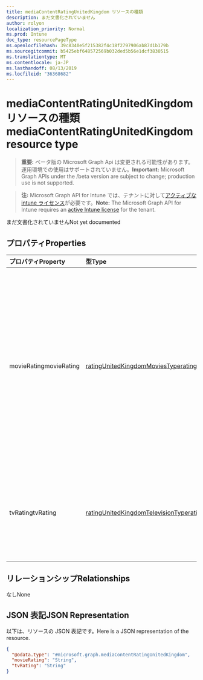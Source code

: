 ```yaml
---
title: mediaContentRatingUnitedKingdom リソースの種類
description: まだ文書化されていません
author: rolyon
localization_priority: Normal
ms.prod: Intune
doc_type: resourcePageType
ms.openlocfilehash: 39c8340e5f215382f4c18f2797906ab87d1b179b
ms.sourcegitcommit: b5425ebf648572569b032ded5b56e1dcf3830515
ms.translationtype: MT
ms.contentlocale: ja-JP
ms.lasthandoff: 08/13/2019
ms.locfileid: "36368682"
---
```

# <a name="mediacontentratingunitedkingdom-resource-type"></a><span data-ttu-id="5d973-103">mediaContentRatingUnitedKingdom リソースの種類</span><span class="sxs-lookup"><span data-stu-id="5d973-103">mediaContentRatingUnitedKingdom resource type</span></span>

> <span data-ttu-id="5d973-104">**重要:** ベータ版の Microsoft Graph Api は変更される可能性があります。運用環境での使用はサポートされていません。</span><span class="sxs-lookup"><span data-stu-id="5d973-104">**Important:** Microsoft Graph APIs under the /beta version are subject to change; production use is not supported.</span></span>

> <span data-ttu-id="5d973-105">**注:** Microsoft Graph API for Intune では、テナントに対して[アクティブな intune ライセンス](https://go.microsoft.com/fwlink/?linkid=839381)が必要です。</span><span class="sxs-lookup"><span data-stu-id="5d973-105">**Note:** The Microsoft Graph API for Intune requires an [active Intune license](https://go.microsoft.com/fwlink/?linkid=839381) for the tenant.</span></span>

<span data-ttu-id="5d973-106">まだ文書化されていません</span><span class="sxs-lookup"><span data-stu-id="5d973-106">Not yet documented</span></span>

## <a name="properties"></a><span data-ttu-id="5d973-107">プロパティ</span><span class="sxs-lookup"><span data-stu-id="5d973-107">Properties</span></span>
|<span data-ttu-id="5d973-108">プロパティ</span><span class="sxs-lookup"><span data-stu-id="5d973-108">Property</span></span>|<span data-ttu-id="5d973-109">型</span><span class="sxs-lookup"><span data-stu-id="5d973-109">Type</span></span>|<span data-ttu-id="5d973-110">説明</span><span class="sxs-lookup"><span data-stu-id="5d973-110">Description</span></span>|
|:---|:---|:---|
|<span data-ttu-id="5d973-111">movieRating</span><span class="sxs-lookup"><span data-stu-id="5d973-111">movieRating</span></span>|[<span data-ttu-id="5d973-112">ratingUnitedKingdomMoviesType</span><span class="sxs-lookup"><span data-stu-id="5d973-112">ratingUnitedKingdomMoviesType</span></span>](../resources/intune-deviceconfig-ratingunitedkingdommoviestype.md)|<span data-ttu-id="5d973-113">英国向けに選択されている映画のレーティング。</span><span class="sxs-lookup"><span data-stu-id="5d973-113">Movies rating selected for United Kingdom.</span></span> <span data-ttu-id="5d973-114">可能な値は、`allAllowed`、`allBlocked`、`general`、`universalChildren`、`parentalGuidance`、`agesAbove12Video`、`agesAbove12Cinema`、`agesAbove15`、`adults` です。</span><span class="sxs-lookup"><span data-stu-id="5d973-114">Possible values are: `allAllowed`, `allBlocked`, `general`, `universalChildren`, `parentalGuidance`, `agesAbove12Video`, `agesAbove12Cinema`, `agesAbove15`, `adults`.</span></span>|
|<span data-ttu-id="5d973-115">tvRating</span><span class="sxs-lookup"><span data-stu-id="5d973-115">tvRating</span></span>|[<span data-ttu-id="5d973-116">ratingUnitedKingdomTelevisionType</span><span class="sxs-lookup"><span data-stu-id="5d973-116">ratingUnitedKingdomTelevisionType</span></span>](../resources/intune-deviceconfig-ratingunitedkingdomtelevisiontype.md)|<span data-ttu-id="5d973-117">英国向けに選択されているテレビのレーティング。</span><span class="sxs-lookup"><span data-stu-id="5d973-117">TV rating selected for United Kingdom.</span></span> <span data-ttu-id="5d973-118">可能な値は、`allAllowed`、`allBlocked`、`caution` です。</span><span class="sxs-lookup"><span data-stu-id="5d973-118">Possible values are: `allAllowed`, `allBlocked`, `caution`.</span></span>|

## <a name="relationships"></a><span data-ttu-id="5d973-119">リレーションシップ</span><span class="sxs-lookup"><span data-stu-id="5d973-119">Relationships</span></span>
<span data-ttu-id="5d973-120">なし</span><span class="sxs-lookup"><span data-stu-id="5d973-120">None</span></span>

## <a name="json-representation"></a><span data-ttu-id="5d973-121">JSON 表記</span><span class="sxs-lookup"><span data-stu-id="5d973-121">JSON Representation</span></span>
<span data-ttu-id="5d973-122">以下は、リソースの JSON 表記です。</span><span class="sxs-lookup"><span data-stu-id="5d973-122">Here is a JSON representation of the resource.</span></span>
<!-- {
  "blockType": "resource",
  "@odata.type": "microsoft.graph.mediaContentRatingUnitedKingdom"
}
-->
``` json
{
  "@odata.type": "#microsoft.graph.mediaContentRatingUnitedKingdom",
  "movieRating": "String",
  "tvRating": "String"
}
```



